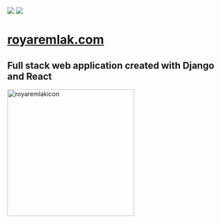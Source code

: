 <p>

<img src="https://img.shields.io/badge/build-success-brightgreen"/>

<img src="https://img.shields.io/badge/development-ongoing-brightgreen"/>
  
</p>

# [royaremlak.com](https://www.royaremlak.com)
## Full stack web application created with Django and React

<img width="291" alt="royaremlakicon" src="https://user-images.githubusercontent.com/85699024/125648549-4a6c1755-97f1-424d-9fdf-e3eb98399290.png">

